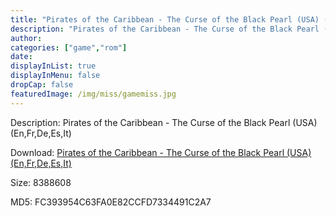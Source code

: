 ```yaml
---
title: "Pirates of the Caribbean - The Curse of the Black Pearl (USA) (En,Fr,De,Es,It)"
description: "Pirates of the Caribbean - The Curse of the Black Pearl (USA) (En,Fr,De,Es,It)"
author: 
categories: ["game","rom"]
date: 
displayInList: true
displayInMenu: false
dropCap: false
featuredImage: /img/miss/gamemiss.jpg
---
```


Description: Pirates of the Caribbean - The Curse of the Black Pearl (USA) (En,Fr,De,Es,It)

Download: <a style="text-decoration:underline;" href="https://mega.nz/#!PbJWCIwa!zlg3-4PkWIMBdAmi0hjMnVUvozMi-jtSYuZpA8K_-8E" target = "_blank" rel = "nofollow" > Pirates of the Caribbean - The Curse of the Black Pearl (USA) (En,Fr,De,Es,It)</a>

Size: 8388608

MD5: FC393954C63FA0E82CCFD7334491C2A7

